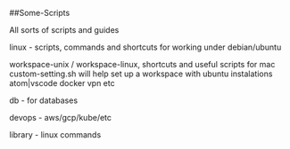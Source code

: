 ##Some-Scripts

All sorts of scripts and guides

linux - scripts,
commands and shortcuts for working under debian/ubuntu

workspace-unix / workspace-linux, shortcuts and useful scripts for mac
custom-setting.sh will help set up a workspace with ubuntu instalations atom|vscode docker vpn etc

db - for databases

devops - aws/gcp/kube/etc

library - linux commands
